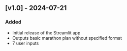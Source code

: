 ## [v1.0] - 2024-07-21
### Added
- Initial release of the Streamlit app
- Outputs basic marathon plan without specified format
- 7 user inputs
